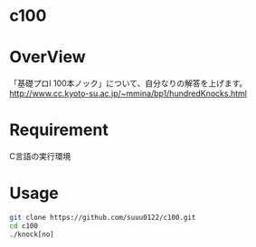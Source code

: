# c100

# OverView
「基礎プロⅠ 100本ノック」について、自分なりの解答を上げます。
<http://www.cc.kyoto-su.ac.jp/~mmina/bp1/hundredKnocks.html>

# Requirement
C言語の実行環境

# Usage
```bash
git clone https://github.com/suuu0122/c100.git
cd c100
./knock[no]
```
